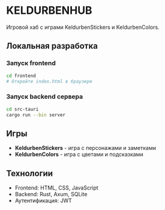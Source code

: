 # KELDURBENHUB

Игровой хаб с играми KeldurbenStickers и KeldurbenColors.

## Локальная разработка

### Запуск frontend
```bash
cd frontend
# Откройте index.html в браузере
```

### Запуск backend сервера
```bash
cd src-tauri
cargo run --bin server
```

## Игры

- **KeldurbenStickers** - игра с персонажами и заметками
- **KeldurbenColors** - игра с цветами и подсказками

## Технологии

- Frontend: HTML, CSS, JavaScript
- Backend: Rust, Axum, SQLite
- Аутентификация: JWT